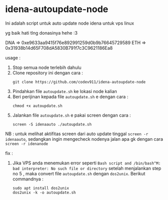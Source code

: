 # idena-autoupdate-node
Ini adalah script untuk auto update node idena untuk vps linux

yg baik hati tlng donasinya hehe :3

DNA => 0xe9633aa9415f76e892991259d0b9b76645729589
ETH => 0x31938b14d65F708dA5830B791f7c3C9621186Ea8

usage :

1. Stop semua node terlebih dahulu
2. Clone repository ini dengan cara :
    ```
    git clone https://github.com/codev911/idena-autoupdate-node
    ```
3. Pindahkan file `autoupdate.sh` ke lokasi node kalian
4. Beri perijinan kepada file `autoupdate.sh` e dengan cara :
    ```
    chmod +x autoupdate.sh
    ```
5. Jalankan file `autoupdate.sh` e pakai screen dengan cara : 
    ```
    screen -S idenaauto ./autoupdate.sh
    ```

NB : untuk melihat aktifitas screen dari auto update tinggal `screen -r idenaauto`, sedangkan ingin mengecheck nodenya jalan apa gk dengan cara `screen -r idenanode`

fix :

1. Jika VPS anda menemukan error seperti `Bash script and /bin/bash^M: bad interpreter: No such file or directory` setelah menjalankan step no 5 , maka convert file `autoupdate.sh` dengan `dos2unix`. Berikut commandnya :
    ```
    sudo apt install dos2unix
    dos2unix -k -o autoupdate.sh
    ```
